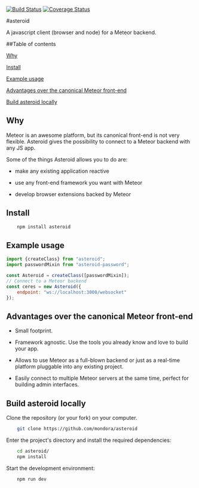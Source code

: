[![Build Status](https://travis-ci.org/mondora/asteroid.svg?branch=master)](https://travis-ci.org/mondora/asteroid)
[![Coverage Status](https://coveralls.io/repos/mondora/asteroid/badge.svg)](https://coveralls.io/r/mondora/asteroid)

#asteroid

A javascript client (browser and node) for a Meteor backend.

##Table of contents

[Why](#why)

[Install](#install)

[Example usage](#example-usage)

[Advantages over the canonical Meteor front-end](#advantages-over-the-canonical-meteor-front-end)

[Build asteroid locally](#build-asteroid-locally)

## Why

Meteor is an awesome platform, but its canonical front-end is not very flexible.
Asteroid gives the possibility to connect to a Meteor backend with any JS app.

Some of the things Asteroid allows you to do are:

*	make any existing application reactive

*	use any front-end framework you want with Meteor

*	develop browser extensions backed by Meteor

## Install

```sh
    npm install asteroid
```

## Example usage

```javascript
import {createClass} from "asteroid";
import passwordMixin from "asteroid-password";

const Asteroid = createClass([passwordMixin]);
// Connect to a Meteor backend
const ceres = new Asteroid({
    endpoint: "ws://localhost:3000/websocket"
});
```

## Advantages over the canonical Meteor front-end

* Small footprint.

* Framework agnostic. Use the tools you already know and love to build your app.

* Allows to use Meteor as a full-blown backend or just as a real-time platform
  pluggable into any existing project.

* Easily connect to multiple Meteor servers at the same time, perfect for
  building admin interfaces.


## Build asteroid locally

Clone the repository (or your fork) on your computer.

```sh
    git clone https://github.com/mondora/asteroid
```

Enter the project's directory and install the required dependencies:

```sh
    cd asteroid/
    npm install
```

Start the development environment:

```sh
    npm run dev
```
